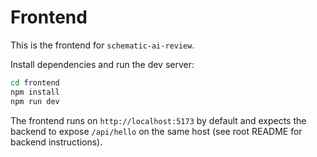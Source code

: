 # Frontend

This is the frontend for `schematic-ai-review`.

Install dependencies and run the dev server:

```bash
cd frontend
npm install
npm run dev
```

The frontend runs on `http://localhost:5173` by default and expects the backend to expose `/api/hello` on the same host (see root README for backend instructions).


